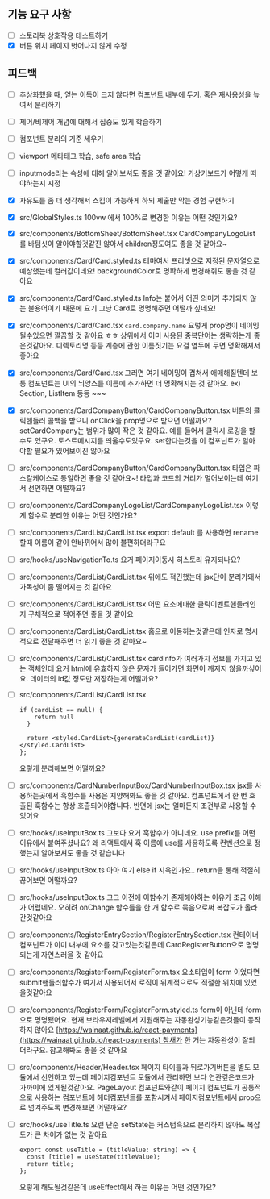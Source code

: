 ## 기능 요구 사항

- [ ] 스토리북 상호작용 테스트하기
- [x] 버튼 위치 페이지 벗어나지 않게 수정

## 피드백

- [ ] 추상화했을 때, 얻는 이득이 크지 않다면 컴포넌트 내부에 두기. 혹은 재사용성을 높여서 분리하기
- [ ] 제어/비제어 개념에 대해서 집중도 있게 학습하기
- [ ] 컴포넌트 분리의 기준 세우기
- [ ] viewport 메타태그 학습, safe area 학습
- [ ] inputmode라는 속성에 대해 알아보셔도 좋을 것 같아요! 가상키보드가 어떻게 떠야하는지 지정
- [x] 자유도를 좀 더 생각해서 스킵이 가능하게 하되 제출만 막는 경험 구현하기
- [x] src/GlobalStyles.ts
      100vw 에서 100%로 변경한 이유는 어떤 것인가요?
- [x] src/components/BottomSheet/BottomSheet.tsx
      CardCompanyLogoList를 바텀싯이 알아야할것같진 않아서 children정도여도 좋을 것 같아요~
- [x] src/components/Card/Card.styled.ts
      테마여서 프리셋으로 지정된 문자열으로 예상했는데 컬러값이네요! backgroundColor로 명확하게 변경해줘도 좋을 것 같아요
- [x] src/components/Card/Card.styled.ts
      Info는 붙어서 어떤 의미가 추가되지 않는 불용어이기 때문에 요기 그냥 Card로 명명해주면 어떨까 싶네요!
- [x] src/components/Card/Card.tsx
      `card.company.name`
      요렇게 prop명이 네이밍 될수있으면 깔끔할 것 같아요 ㅎㅎ
      상위에서 이미 사용된 중복단어는 생략하는게 좋은것같아요.
      디렉토리명 등등 계층에 관한 이름짓기는 요걸 염두에 두면 명확해져서 좋아요
- [x] src/components/Card/Card.tsx
      그러면 여기 네이밍이 겹쳐서 애매해질텐데 보통 컴포넌트는 UI의 늬앙스를 이름에 추가하면 더 명확해지는 것 같아요. ex) Section, ListItem 등등 ~~~
- [x] src/components/CardCompanyButton/CardCompanyButton.tsx
      버튼의 클릭핸들러 콜백을 받으니 onClick을 prop명으로 받으면 어떨까요? setCardCompany는 범위가 많이 작은 것 같아요. 예를 들어서 클릭시 로깅을 할 수도 있구요. 토스트메시지를 띄울수도있구요. set한다는것을 이 컴포넌트가 알아야할 필요가 있어보이진 않아요
- [ ] src/components/CardCompanyButton/CardCompanyButton.tsx
      타입은 파스칼케이스로 통일하면 좋을 것 같아요~!
      타입과 코드의 거리가 멀어보이는데 여기서 선언하면 어떨까요?
- [ ] src/components/CardCompanyLogoList/CardCompanyLogoList.tsx
      이렇게 함수로 분리한 이유는 어떤 것인가요?
- [ ] src/components/CardList/CardList.tsx
      export default 를 사용하면 rename할때 이름이 같이 안바뀌어서 많이 불편하더라구요
- [ ] src/hooks/useNavigationTo.ts
      요거 페이지이동시 히스토리 유지되나요?
- [ ] src/components/CardList/CardList.tsx
      위에도 적긴했는데 jsx단이 분리가돼서 가독성이 좀 떨어지는 것 같아요
- [ ] src/components/CardList/CardList.tsx
      어떤 요소에대한 클릭이벤트핸들러인지 구체적으로 적어주면 좋을 것 같아요
- [ ] src/components/CardList/CardList.tsx
      홈으로 이동하는것같은데 인자로 명시적으로 전달해주면 더 읽기 좋을 것 같아요~
- [ ] src/components/CardList/CardList.tsx
      cardInfo가 여러가지 정보를 가지고 있는 객체인데 요거 html에 유효하지 않은 문자가 들어가면 화면이 깨지지 않을까싶어요. 데이터의 id값 정도만 저장하는게 어떨까요?
- [ ] src/components/CardList/CardList.tsx

  ```tsx
  if (cardList == null) {
      return null
    }

    return <styled.CardList>{generateCardList(cardList)}</styled.CardList>
  };
  ```

  요렇게 분리해보면 어떨까요?

- [ ] src/components/CardNumberInputBox/CardNumberInputBox.tsx
      jsx를 사용하는곳에서 훅함수를 사용은 지양해봐도 좋을 것 같아요. 컴포넌트에서 한 번 호출된 훅함수는 항상 호출되어야합니다. 반면에 jsx는 얼마든지 조건부로 사용할 수 있어요
- [ ] src/hooks/useInputBox.ts
      그보다 요거 훅함수가 아니네요. use prefix를 어떤 이유에서 붙여주셨나요? 왜 리액트에서 훅 이름에 use를 사용하도록 컨벤션으로 정했는지 알아보셔도 좋을 것 같습니다
- [ ] src/hooks/useInputBox.ts
      아아 여기 else if 지옥인가요.. return을 통해 적절히 끊어보면 어떨까요?
- [ ] src/hooks/useInputBox.ts
      그그 이전에 이함수가 존재해야하는 이유가 조금 이해가 어렵네요. 오히려 onChange 함수들을 한 개 함수로 묶음으로써 복잡도가 올라간것같아요
- [ ] src/components/RegisterEntrySection/RegisterEntrySection.tsx
      컨테이너 컴포넌트가 이미 내부에 요소를 갖고있는것같은데 CardRegisterButton으로 명명되는게 자연스러울 것 같아요
- [ ] src/components/RegisterForm/RegisterForm.tsx
      요소타입이 form 이었다면 submit핸들러함수가 여기서 사용되어서 로직이 위계적으로도 적절한 위치에 있었을것같아요
- [ ] src/components/RegisterForm/RegisterForm.styled.ts
      form이 아닌데 form으로 명명됐어요. 현재 브라우저레벨에서 지원해주는 자동완성기능같은것들이 동작하지 않아요
      [https://wainaat.github.io/react-payments](https://wainaat.github.io/react-payments) 참새가 한 거는 자동완성이 잘되더라구요. 참고해봐도 좋을 것 같아요
- [ ] src/components/Header/Header.tsx
      페이지 타이틀과 뒤로가기버튼을 별도 모듈에서 선언하고 있는데 페이지컴포넌트 모듈에서 관리하면 보다 연관깊은코드가 가까이에 있게될것같아요. PageLayout 컴포넌트와같이 페이지 컴포넌트가 공통적으로 사용하는 컴포넌트에 헤더컴포넌트를 포함시켜서 페이지컴포넌트에서 prop으로 넘겨주도록 변경해보면 어떨까요?
- [ ] src/hooks/useTitle.ts
      요런 단순 setState는 커스텀훅으로 분리하지 않아도 복잡도가 큰 차이가 없는 것 같아요
  ```tsx
  export const useTitle = (titleValue: string) => {
    const [title] = useState(titleValue);
    return title;
  };
  ```
  요렇게 해도될것같은데 useEffect에서 하는 이유는 어떤 것인가요?

